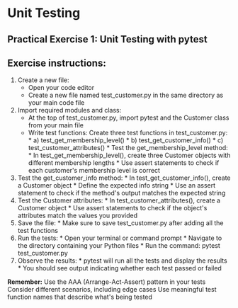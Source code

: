 # Unit Testing

## Practical Exercise 1: Unit Testing with pytest

## Exercise instructions:



1. Create a new file: 
   * Open your code editor 
   * Create a new file named test_customer.py in the same directory as your main code file 
2. Import required modules and class: 
   * At the top of test_customer.py, import pytest and the Customer class from your main file 
   * Write test functions: 
     Create three test functions in test_customer.py:
          *  a) test_get_membership_level()
          * b) test_get_customer_info()
         * c) test_customer_attributes() 
         * Test the get_membership_level method: 
         * In test_get_membership_level(), create three Customer objects with different membership lengths 
         * Use assert statements to check if each customer's membership level is correct 
4. Test the get_customer_info method: 
         * In test_get_customer_info(), create a Customer object 
         * Define the expected info string 
         * Use an assert statement to check if the method's output matches the expected string 
5. Test the Customer attributes: 
         * In test_customer_attributes(), create a Customer object 
         * Use assert statements to check if the object's attributes match the values you provided 
6. Save the file: 
         * Make sure to save test_customer.py after adding all the test functions 
7. Run the tests: 
         * Open your terminal or command prompt 
         * Navigate to the directory containing your Python files 
         * Run the command: pytest test_customer.py 
8. Observe the results: 
         * pytest will run all the tests and display the results 
         * You should see output indicating whether each test passed or failed
   
**Remember:**
Use the AAA (Arrange-Act-Assert) pattern in your tests 
Consider different scenarios, including edge cases 
Use meaningful test function names that describe what's being tested

